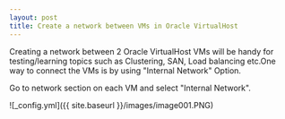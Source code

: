 ```yaml
---  
layout: post
title: Create a network between VMs in Oracle VirtualHost
---
```

 Creating a network between 2 Oracle VirtualHost VMs will be handy for testing/learning topics such as Clustering,
 SAN, Load balancing etc.One way to connect the VMs is by using "Internal Network" Option.
 
 Go to network section on each VM and select "Internal Network".
 
 ![_config.yml]({{ site.baseurl }}/images/image001.PNG)
 
  

